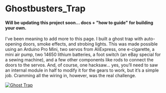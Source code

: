 # Ghostbusters_Trap

#### Will be updating this project soon... docs + "how to guide" for building your own.

I've been meaning to add more to this page. I built a ghost trap with auto-opening doors, smoke effects, and strobing lights. This was made possible using an Arduino Pro Mini, two servos from AliExpress, one e-cigarette, a mini air pump, two 14650 lithium batteries, a foot switch (an eBay special for a sewing machine), and a few other components like rods to connect the doors to the servos. And, of course, one hacksaw... yes, you’ll need to saw an internal module in half to modify it for the gears to work, but it’s a simple job. Cramming all the wiring in, however, was the real challenge.

[![Ghost Trap](https://img.youtube.com/vi/yX817zeQUPU/0.jpg)](https://www.youtube.com/watch?v=yX817zeQUPU)

